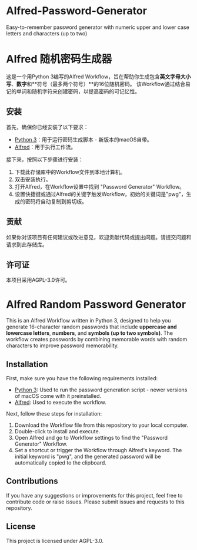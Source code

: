 # Alfred-Password-Generator
Easy-to-remember password generator with numeric upper and lower case letters and characters (up to two)

# Alfred 随机密码生成器

这是一个用Python 3编写的Alfred Workflow，旨在帮助你生成包含**英文字母大小写**、**数字**和**符号（最多两个符号）**的16位随机密码。
该Workflow通过结合易记的单词和随机字符来创建密码，以提高密码的可记忆性。

## 安装

首先，确保你已经安装了以下要求：

- [Python 3](https://www.python.org/downloads/)：用于运行密码生成脚本 - 新版本的macOS自带。
- [Alfred](https://www.alfredapp.com/)：用于执行工作流。

接下来，按照以下步骤进行安装：

1. 下载此存储库中的Workflow文件到本地计算机。
2. 双击安装执行。
3. 打开Alfred，在Workflow设置中找到 "Password Generator" Workflow。
4. 设置快捷键或通过Alfred的关键字触发Workflow，初始的关键词是"pwg"，生成的密码将自动复制到剪切板。

## 贡献

如果你对该项目有任何建议或改进意见，欢迎贡献代码或提出问题。请提交问题和请求到此存储库。

## 许可证

本项目采用AGPL-3.0许可。

# Alfred Random Password Generator

This is an Alfred Workflow written in Python 3, designed to help you generate 16-character random passwords that include **uppercase and lowercase letters**, **numbers**, and **symbols (up to two symbols)**. The workflow creates passwords by combining memorable words with random characters to improve password memorability.

## Installation

First, make sure you have the following requirements installed:

- [Python 3](https://www.python.org/downloads/): Used to run the password generation script - newer versions of macOS come with it preinstalled.
- [Alfred](https://www.alfredapp.com/): Used to execute the workflow.

Next, follow these steps for installation:

1. Download the Workflow file from this repository to your local computer.
2. Double-click to install and execute.
3. Open Alfred and go to Workflow settings to find the "Password Generator" Workflow.
4. Set a shortcut or trigger the Workflow through Alfred's keyword. The initial keyword is "pwg", and the generated password will be automatically copied to the clipboard.

## Contributions

If you have any suggestions or improvements for this project, feel free to contribute code or raise issues. Please submit issues and requests to this repository.

## License

This project is licensed under AGPL-3.0.
